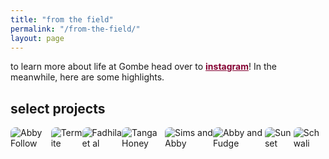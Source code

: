 ```yaml
---
title: "from the field"
permalink: "/from-the-field/"
layout: page
---
```


to learn more about life at Gombe head over to <a href="https://www.instagram.com/the_primate_diaries/?igsh=dHhtM2F2ZXMxdWNv&utm_source=qr#" style="color: #840032;"><strong>instagram</strong></a>! In the meanwhile, here are some highlights.

<!-- Swiper.js CDN -->
<link rel="stylesheet" href="https://cdn.jsdelivr.net/npm/swiper/swiper-bundle.min.css" />
<script src="https://cdn.jsdelivr.net/npm/swiper/swiper-bundle.min.js"></script>

<style>

 .swiper-container {
  width: 100%;
  max-width: 800px;
  margin: auto;
  padding-bottom: 40px; /* Extra space for pagination */
  position: relative; /* Required for positioning arrows correctly */
}

.swiper-wrapper {
  display: flex;
}

.swiper-slide {
  display: flex;
  justify-content: center;
  align-items: center;
}

.swiper-slide img {
  max-width: 100%;
  max-height: 80vh;
  width: auto;
  height: auto;
  object-fit: contain;
  border-radius: 8px;
}

/* Move pagination BELOW the carousel */
  .swiper-pagination {
    position: relative;
    bottom: -50px; /* Moves it further below */
    z-index: 10;
  }

/* Default dot color */
.swiper-pagination-bullet {
  background: gray;
  opacity: 0.5;
}

/* Active (highlighted) dot color */
.swiper-pagination-bullet-active {
  background: #850032;
  opacity: 1;
}

/* Style for the arrows */
.swiper-button-prev,
.swiper-button-next {
  color: #850032; /* Change the arrow color */
  position: absolute;
  bottom: 10px; /* Position arrows at the bottom */
  z-index: 10;
  font-size: 24px; /* Adjust arrow size */
}

/* You can customize the appearance more by adding background or borders */
.swiper-button-prev {
  left: 10px; /* Position the previous arrow to the left */
}

.swiper-button-next {
  right: 10px; /* Position the next arrow to the right */
}
</style>

<h2>select projects</h2>


<!-- Swiper Carousel -->
<div class="swiper-container">
  <div class="swiper-wrapper">
    <div class="swiper-slide">
      <img src="https://github.com/user-attachments/assets/e05021ad-40c8-44e7-a23c-bcf00a882d07" alt="Abby Follow" />
    </div>
    <div class="swiper-slide">
      <img src="https://github.com/user-attachments/assets/479f06d8-adf4-49dd-85d3-3f3fbccc11ee" alt="Termite" />
    </div>
    <div class="swiper-slide">
      <img src="https://github.com/user-attachments/assets/4cf453dd-9a7b-4677-8325-652d3671a5e5" alt="Fadhila et al" />
    </div>
    <div class="swiper-slide">
      <img src="https://github.com/user-attachments/assets/14e610ce-1d07-4819-bc83-5cfdb14a0307" alt=" Tanga Honey" />
    </div>
    <div class="swiper-slide">
      <img src="https://github.com/user-attachments/assets/0151df5f-fdb5-4df6-95cc-43548d8e5bfa" alt="Sims and Abby" />
    </div>
    <div class="swiper-slide">
      <img src="https://github.com/user-attachments/assets/cf8d68eb-8d48-4f40-a1b4-7afba4408070" alt="Abby and Fudge" />
    </div>
    <div class="swiper-slide">
      <img src="https://github.com/user-attachments/assets/e9f96b88-d11a-45ad-a9be-cf0614f787a8" alt="Sunset" />
    </div>
    <div class="swiper-slide">
      <img src="https://github.com/user-attachments/assets/ca5c8cc5-ec25-4fdd-8f5d-da40b7f3cebe" alt="Schwali" />
    </div>
  </div>


  <!-- Navigation Buttons -->
  <div class="swiper-button-prev"></div>
  <div class="swiper-button-next"></div>
</div>

<!-- Pagination Outside the Carousel -->
<div class="swiper-pagination"></div>

<script>
  var swiper = new Swiper(".swiper-container", {
    loop: true,
    spaceBetween: 3, // Reduce space between slides
    navigation: {
      nextEl: ".swiper-button-next",
      prevEl: ".swiper-button-prev",
    },
    pagination: {
      el: ".swiper-pagination",
      clickable: true,
    },
    autoplay: {
      delay: 7000, // Increase slide duration to 5 seconds
    },
  });
</script>
